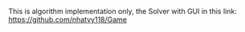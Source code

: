 This is algorithm implementation only, the Solver with GUI in this link: https://github.com/nhatvy118/Game

